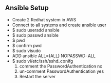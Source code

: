 ## Ansible Setup
- Create 2 Redhat system in AWS
- Connect to all systems and create ansible user
- $ sudo useradd ansible
- $ sudo passwd ansible
- $ pwd
- $ confirm pwd
- $ sudo visudo
- ADD ansible ALL=(ALL) NOPASSWD: ALL
- $ sudo vi/etc/ssh/sshd_conifg
  1. comment the PasswordAuthentication no
  2. un-comment PasswordAuthentication yes
  3. Restart the server
